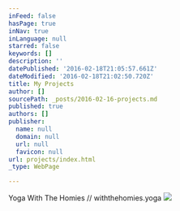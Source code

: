 ```yaml
---
inFeed: false
hasPage: true
inNav: true
inLanguage: null
starred: false
keywords: []
description: ''
datePublished: '2016-02-18T21:05:57.661Z'
dateModified: '2016-02-18T21:02:50.720Z'
title: My Projects
author: []
sourcePath: _posts/2016-02-16-projects.md
published: true
authors: []
publisher:
  name: null
  domain: null
  url: null
  favicon: null
url: projects/index.html
_type: WebPage

---
```

Yoga With The Homies // withthehomies.yoga
![](https://the-grid-user-content.s3-us-west-2.amazonaws.com/107d771b-60a3-4fe4-b184-d5bc20d126ee.jpg)
